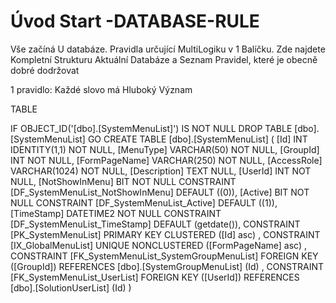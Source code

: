 ﻿# Úvod   Start -DATABASE-RULE  

Vše začíná U databáze. 
Pravidla určující MultiLogiku v 1 Balíčku.
Zde najdete Kompletní Strukturu Aktuální Databáze
a Seznam Pravidel, které je obecně dobré dodržovat

1 pravidlo: Každé slovo má Hluboký Význam

TABLE


 IF OBJECT_ID('[dbo].[SystemMenuList]') IS NOT NULL 
 DROP TABLE [dbo].[SystemMenuList] 
 GO
 CREATE TABLE [dbo].[SystemMenuList] ( 
 [Id]             INT              IDENTITY(1,1)          NOT NULL,
 [MenuType]       VARCHAR(50)                             NOT NULL,
 [GroupId]        INT                                     NOT NULL,
 [FormPageName]   VARCHAR(250)                            NOT NULL,
 [AccessRole]     VARCHAR(1024)                           NOT NULL,
 [Description]    TEXT                                        NULL,
 [UserId]         INT                                     NOT NULL,
 [NotShowInMenu]  BIT                                     NOT NULL  CONSTRAINT [DF_SystemMenuList_NotShowInMenu] DEFAULT ((0)),
 [Active]         BIT                                     NOT NULL  CONSTRAINT [DF_SystemMenuList_Active] DEFAULT ((1)),
 [TimeStamp]      DATETIME2                               NOT NULL  CONSTRAINT [DF_SystemMenuList_TimeStamp] DEFAULT (getdate()),
 CONSTRAINT   [PK_SystemMenuList]  PRIMARY KEY CLUSTERED    ([Id] asc) ,
 CONSTRAINT   [IX_GlobalMenuList]  UNIQUE      NONCLUSTERED ([FormPageName] asc) ,
 CONSTRAINT [FK_SystemMenuList_SystemGroupMenuList] FOREIGN KEY ([GroupId]) REFERENCES [dbo].[SystemGroupMenuList] (Id) ,
 CONSTRAINT [FK_SystemMenuList_UserList] FOREIGN KEY ([UserId]) REFERENCES [dbo].[SolutionUserList] (Id) )
 
 